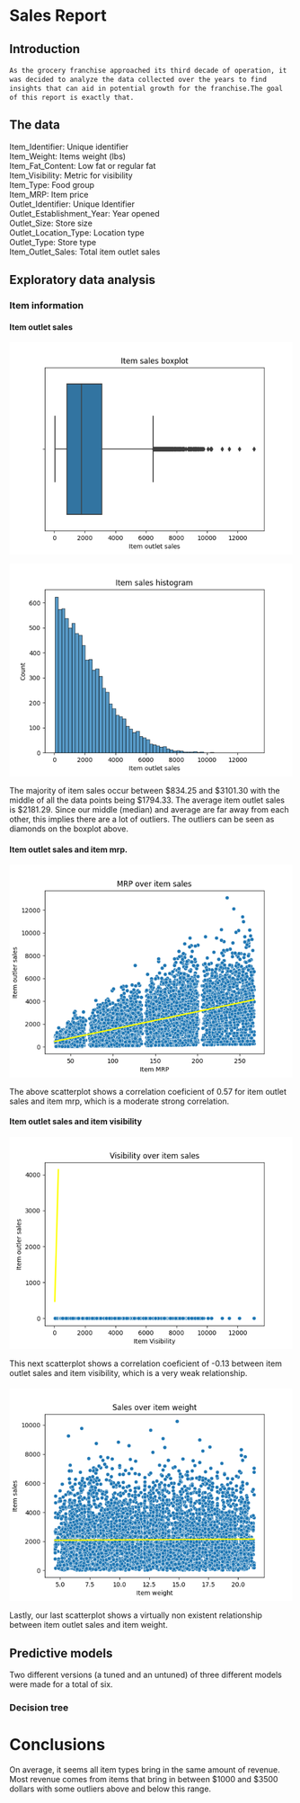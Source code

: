 # Sales Report
## Introduction
    As the grocery franchise approached its third decade of operation, it was decided to analyze the data collected over the years to find 
    insights that can aid in potential growth for the franchise.The goal of this report is exactly that.
## The data
Item_Identifier:           Unique identifier       
Item_Weight:               Items weight (lbs)        
Item_Fat_Content:          Low fat or regular fat  
Item_Visibility:           Metric for visibility   
Item_Type:                 Food group               
Item_MRP:                  Item price              
Outlet_Identifier:         Unique Identifier        
Outlet_Establishment_Year: Year opened       
Outlet_Size:               Store size       
Outlet_Location_Type:      Location type    
Outlet_Type:               Store type      
Item_Outlet_Sales:         Total item outlet sales   

## Exploratory data analysis
 ### Item information 
 #### Item outlet sales

![image](https://github.com/CameronBannick/Sales_Predictions/blob/main/Data%20Visuals/Item_sales_boxplot.png)

![image](https://github.com/CameronBannick/Sales_Predictions/blob/main/Data%20Visuals/Item_sales_histogram.png)

The majority of item sales occur between $834.25 and $3101.30 with the middle of all the data points being $1794.33. The average item outlet sales is $2181.29. Since our middle (median) and average are far away from each other, this implies there are a lot of outliers. The outliers can be seen as diamonds on the boxplot above. 

#### Item outlet sales and item mrp.
![image](https://github.com/CameronBannick/Sales_Predictions/blob/main/Data%20Visuals/Item_mrp_outlet_sales.png)

The above scatterplot shows a correlation coeficient of 0.57 for item outlet sales and item mrp, which is a moderate strong correlation.

#### Item outlet sales and item visibility 
![image](https://github.com/CameronBannick/Sales_Predictions/blob/main/Data%20Visuals/item_visibility_item_sales.png)

This next scatterplot shows a correlation coeficient of -0.13 between item outlet sales and item visibility, which is a very weak relationship.

####
![image](https://github.com/CameronBannick/Sales_Predictions/blob/main/Data%20Visuals/sales_over_weight.png)

Lastly, our last scatterplot shows a virtually non existent relationship between item outlet sales and item weight.

## Predictive models
Two different versions (a tuned and an untuned) of three different models were made for a total of six.

### Decision tree



# Conclusions
On average, it seems all item types bring in the same amount of revenue. Most revenue comes from items that bring in between $1000 and $3500 dollars with some outliers above and below this range.





